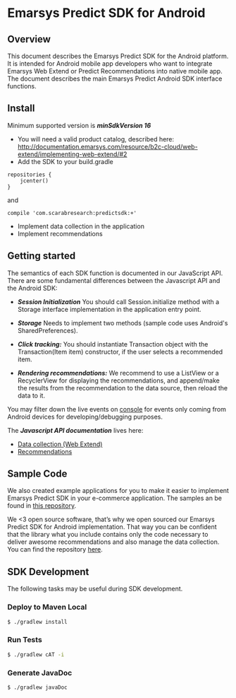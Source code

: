 # Emarsys Predict SDK for Android

## Overview

This document describes the Emarsys Predict SDK for the Android platform. It is intended for Android mobile app developers who want to integrate Emarsys Web Extend or Predict Recommendations into native mobile app. The document describes the main Emarsys Predict Android SDK interface functions.

## Install

Minimum supported version is ***minSdkVersion 16***

- You will need a valid product catalog, described here: http://documentation.emarsys.com/resource/b2c-cloud/web-extend/implementing-web-extend/#2
- Add the SDK to your build.gradle
```
repositories {
    jcenter()
}
```
and 
```
compile 'com.scarabresearch:predictsdk:+'
```
- Implement data collection in the application
- Implement recommendations

## Getting started

The semantics of each SDK function is documented in our JavaScript API. There are some fundamental differences between the Javascript API and the Android SDK:

- ***Session Initialization*** You should call Session.initialize method with a Storage interface implementation in the application entry point.

- ***Storage*** Needs to implement two methods (sample code uses Android's SharedPreferences). 

- ***Click tracking:*** You should instantiate Transaction object with the Transaction(Item item) constructor, if the user selects a recommended item.

- ***Rendering recommendations:*** We recommend to use a ListView or a RecyclerView for displaying the recommendations, and append/make the results from the recommendation to the data source, then reload the data to it.

You may filter down the live events on [console](https://console.scarabresearch.com/#/liveevents) for events only coming from Android devices for developing/debugging purposes.

The ***Javascript API documentation*** lives here:

- [Data collection (Web Extend)](http://documentation.emarsys.com/resource/b2c-cloud/web-extend/javascript-api/)
- [Recommendations](http://documentation.emarsys.com/resource/b2c-cloud/predict/implementation/delivering-web-recommendations/)

## Sample Code

We also created example applications for you to make it easier to implement Emarsys Predict SDK in your e-commerce application. The samples an be found in [this repository](https://github.com/scarabresearch/EmarsysMobileSamplesAndroid).

We <3 open source software, that’s why we open sourced our Emarsys Predict SDK for Android implementation. That way you can be confident that the library what you include contains only the code necessary to deliver awesome recommendations and also manage the data collection. You can find the repository [here](https://github.com/scarabresearch/EmarsysPredictSDKAndroid).

## SDK Development

The following tasks may be useful during SDK development.

### Deploy to Maven Local
```sh
$ ./gradlew install
```

### Run Tests
```sh
$ ./gradlew cAT -i
```

### Generate JavaDoc
```sh
$ ./gradlew javaDoc
```
